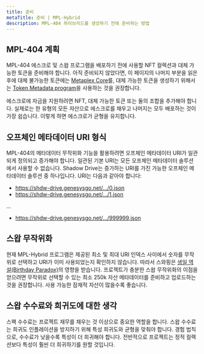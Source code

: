 ```yaml
---
title: 준비
metaTitle: 준비 | MPL-Hybrid
description: MPL-404 하이브리드를 생성하기 전에 준비하는 방법
---
```


## MPL-404 계획

MPL-404 에스크로 및 스왑 프로그램을 배포하기 전에 사용할 NFT 컬렉션과 대체 가능한 토큰을 준비해야 합니다. 아직 준비되지 않았다면, 이 페이지의 나머지 부분을 읽은 후에 대체 불가능한 토큰에는 [Metaplex Core](https://developers.metaplex.com/core)를, 대체 가능한 토큰을 생성하기 위해서는 [Token Metadata program](https://developers.metaplex.com/token-metadata)을 사용하는 것을 권장합니다.

에스크로에 자금을 지원하려면 NFT, 대체 가능한 토큰 또는 둘의 조합을 추가해야 합니다. 실제로는 한 유형의 모든 자산으로 에스크로를 채우고 나머지는 모두 배포하는 것이 가장 쉽습니다. 이렇게 하면 에스크로가 균형을 유지합니다.

## 오프체인 메타데이터 URI 형식

MPL-404의 메타데이터 무작위화 기능을 활용하려면 오프체인 메타데이터 URI가 일관되게 정의되고 증가해야 합니다. 일관된 기본 URI는 모든 오프체인 메타데이터 솔루션에서 사용할 수 없습니다. Shadow Drive는 증가하는 URI를 가진 가능한 오프체인 메타데이터 솔루션 중 하나입니다. URI는 다음과 같아야 합니다:

- https://shdw-drive.genesysgo.net/.../0.json
- https://shdw-drive.genesysgo.net/.../1.json

...

- https://shdw-drive.genesysgo.net/.../999999.json

## 스왑 무작위화

현재 MPL-Hybrid 프로그램은 제공된 최소 및 최대 URI 인덱스 사이에서 숫자를 무작위로 선택하고 URI가 이미 사용되었는지 확인하지 않습니다. 따라서 스와핑은 [생일 역설(Birthday Paradox)](https://betterexplained.com/articles/understanding-the-birthday-paradox/)의 영향을 받습니다. 프로젝트가 충분한 스왑 무작위화의 이점을 얻으려면 무작위로 선택할 수 있는 최소 250k 자산 메타데이터를 준비하고 업로드하는 것을 권장합니다. 사용 가능한 잠재적 자산이 많을수록 좋습니다.

## 스왑 수수료와 희귀도에 대한 생각

스왝 수수료는 프로젝트 재무를 채우는 것 이상으로 중요한 역할을 합니다. 스왑 수수료는 희귀도 인플레이션을 방지하기 위해 특성 희귀도와 균형을 맞춰야 합니다. 경험 법칙으로, 수수료가 낮을수록 특성이 더 희귀해야 합니다. 전반적으로 프로젝트는 정적 컬렉션보다 특성이 훨씬 더 희귀하기를 원할 것입니다.